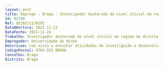 ```yaml
--- 
layout: post
title: Emprego - Braga - Investigador doutorado de nível inicial em regime de direito privado
Id: 91768
Ref: OE202111/0292
DataAbertura: 2021-11-11
DataFecho: 2021-11-24
Trabalho: Investigador doutorado de nível inicial em regime de direito privado
Empregador: Universidade do Minho
Descricao: com vista a executar atividades de investigação e desenvolvimento no campo dos dispositivos ortópticos.
CodigoPostal: 4704-553 BRAGA
Concelho: Braga
Distrito: Braga
--- 
```

